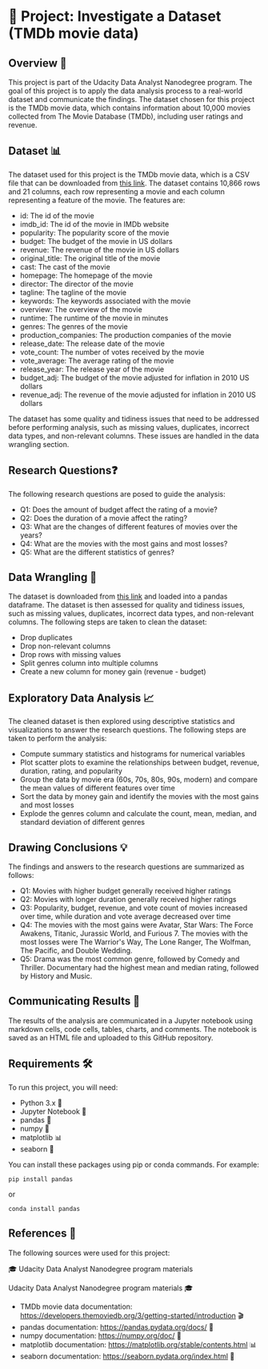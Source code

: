# 🎥 Project: Investigate a Dataset (TMDb movie data)

## Overview 📝

This project is part of the Udacity Data Analyst Nanodegree program. The goal of this project is to apply the data analysis process to a real-world dataset and communicate the findings. The dataset chosen for this project is the TMDb movie data, which contains information about 10,000 movies collected from The Movie Database (TMDb), including user ratings and revenue.

## Dataset 📊

The dataset used for this project is the TMDb movie data, which is a CSV file that can be downloaded from [this link](https://d17h27t6h515a5.cloudfront.net/topher/2017/October/59dd2e9a_tmdb-movies/tmdb-movies.csv). The dataset contains 10,866 rows and 21 columns, each row representing a movie and each column representing a feature of the movie. The features are:

- id: The id of the movie
- imdb_id: The id of the movie in IMDb website
- popularity: The popularity score of the movie
- budget: The budget of the movie in US dollars
- revenue: The revenue of the movie in US dollars
- original_title: The original title of the movie
- cast: The cast of the movie
- homepage: The homepage of the movie
- director: The director of the movie
- tagline: The tagline of the movie
- keywords: The keywords associated with the movie
- overview: The overview of the movie
- runtime: The runtime of the movie in minutes
- genres: The genres of the movie
- production_companies: The production companies of the movie
- release_date: The release date of the movie
- vote_count: The number of votes received by the movie
- vote_average: The average rating of the movie
- release_year: The release year of the movie
- budget_adj: The budget of the movie adjusted for inflation in 2010 US dollars
- revenue_adj: The revenue of the movie adjusted for inflation in 2010 US dollars

The dataset has some quality and tidiness issues that need to be addressed before performing analysis, such as missing values, duplicates, incorrect data types, and non-relevant columns. These issues are handled in the data wrangling section.

## Research Questions❓

The following research questions are posed to guide the analysis:

- Q1: Does the amount of budget affect the rating of a movie?
- Q2: Does the duration of a movie affect the rating?
- Q3: What are the changes of different features of movies over the years?
- Q4: What are the movies with the most gains and most losses?
- Q5: What are the different statistics of genres?

## Data Wrangling 🧹

The dataset is downloaded from [this link](https://d17h27t6h515a5.cloudfront.net/topher/2017/October/59dd2e9a_tmdb-movies/tmdb-movies.csv) and loaded into a pandas dataframe. The dataset is then assessed for quality and tidiness issues, such as missing values, duplicates, incorrect data types, and non-relevant columns. The following steps are taken to clean the dataset:

- Drop duplicates
- Drop non-relevant columns
- Drop rows with missing values
- Split genres column into multiple columns
- Create a new column for money gain (revenue - budget)

## Exploratory Data Analysis 📈 

The cleaned dataset is then explored using descriptive statistics and visualizations to answer the research questions. The following steps are taken to perform the analysis:

- Compute summary statistics and histograms for numerical variables
- Plot scatter plots to examine the relationships between budget, revenue, duration, rating, and popularity
- Group the data by movie era (60s, 70s, 80s, 90s, modern) and compare the mean values of different features over time
- Sort the data by money gain and identify the movies with the most gains and most losses
- Explode the genres column and calculate the count, mean, median, and standard deviation of different genres

## Drawing Conclusions 💡 

The findings and answers to the research questions are summarized as follows:

- Q1: Movies with higher budget generally received higher ratings
- Q2: Movies with longer duration generally received higher ratings
- Q3: Popularity, budget, revenue, and vote count of movies increased over time, while duration and vote average decreased over time
- Q4: The movies with the most gains were Avatar, Star Wars: The Force Awakens, Titanic, Jurassic World, and Furious 7. The movies with the most losses were The Warrior's Way, The Lone Ranger, The Wolfman, The Pacific, and Double Wedding.
- Q5: Drama was the most common genre, followed by Comedy and Thriller. Documentary had the highest mean and median rating, followed by History and Music.

## Communicating Results 📢 

The results of the analysis are communicated in a Jupyter notebook using markdown cells, code cells, tables, charts, and comments. The notebook is saved as an HTML file and uploaded to this GitHub repository.

## Requirements 🛠️ 

To run this project, you will need:

- Python 3.x 🐍
- Jupyter Notebook 📓
- pandas 🐼
- numpy 🔢
- matplotlib 📊
- seaborn 🎨

You can install these packages using pip or conda commands. For example:

`pip install pandas`

or

`conda install pandas`

## References 🔗 

The following sources were used for this project:

🎓 Udacity Data Analyst Nanodegree program materials 

Udacity Data Analyst Nanodegree program materials 🎓
- TMDb movie data documentation: https://developers.themoviedb.org/3/getting-started/introduction 🎬
- pandas documentation: https://pandas.pydata.org/docs/ 🐼
- numpy documentation: https://numpy.org/doc/ 🔢
- matplotlib documentation: https://matplotlib.org/stable/contents.html 📊
- seaborn documentation: https://seaborn.pydata.org/index.html 🎨